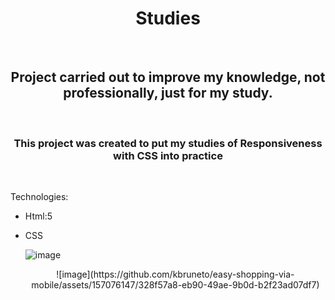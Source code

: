 <h1 align="center">Studies</h1>
<br>
<h2 align="center">Project carried out to improve my knowledge, not professionally, just for my study.</h2>
<br>
<h3 align="center">This project was created to put my studies of Responsiveness with CSS into practice</h3>
<br>

Technologies:
<br>
- Html:5
- CSS

  ![image](https://github.com/kbruneto/easy-shopping-via-mobile/assets/157076147/4ef4574b-1114-41d6-8a7e-4da3b4b265c1)
  <div align="center"> ![image](https://github.com/kbruneto/easy-shopping-via-mobile/assets/157076147/328f57a8-eb90-49ae-9b0d-b2f23ad07df7) </div>
